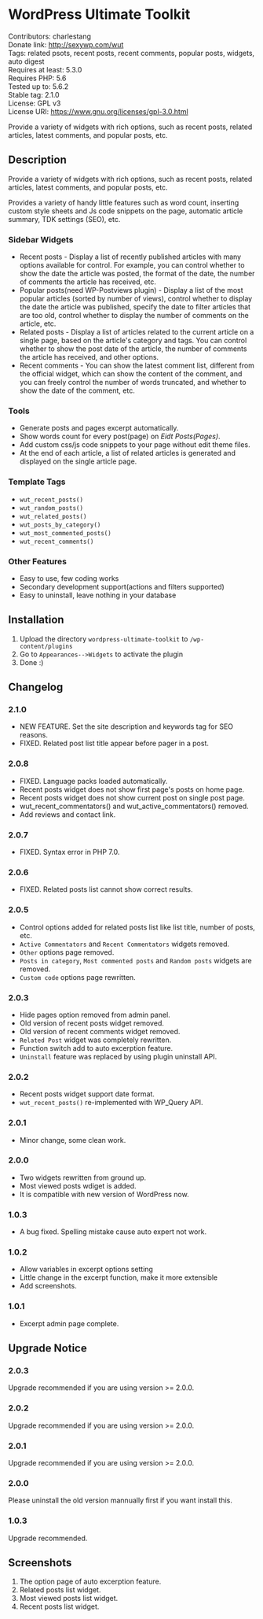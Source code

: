 # WordPress Ultimate Toolkit
Contributors: charlestang  
Donate link: http://sexywp.com/wut  
Tags: related psots, recent posts, recent comments, popular posts, widgets, auto digest  
Requires at least: 5.3.0  
Requires PHP: 5.6  
Tested up to: 5.6.2  
Stable tag: 2.1.0  
License: GPL v3  
License URI: https://www.gnu.org/licenses/gpl-3.0.html

Provide a variety of widgets with rich options, such as recent posts, related articles, latest comments, and popular posts, etc.

## Description
Provide a variety of widgets with rich options, such as recent posts, related articles, latest comments, and popular posts, etc.

Provides a variety of handy little features such as word count, inserting custom style sheets and Js code snippets on the page, automatic article summary, TDK settings (SEO), etc.

### Sidebar Widgets
 * Recent posts - Display a list of recently published articles with many options available for control. For example, you can control whether to show the date the article was posted, the format of the date, the number of comments the article has received, etc.
 * Popular posts(need WP-Postviews plugin) -  Display a list of the most popular articles (sorted by number of views), control whether to display the date the article was published, specify the date to filter articles that are too old, control whether to display the number of comments on the article, etc.
 * Related posts - Display a list of articles related to the current article on a single page, based on the article's category and tags. You can control whether to show the post date of the article, the number of comments the article has received, and other options.
 * Recent comments - You can show the latest comment list, different from the official widget, which can show the content of the comment, and you can freely control the number of words truncated, and whether to show the date of the comment, etc.

### Tools
 * Generate posts and pages excerpt automatically.
 * Show words count for every post(page) on *Eidt Posts(Pages)*.
 * Add custom css/js code snippets to your page without edit theme files.
 * At the end of each article, a list of related articles is generated and displayed on the single article page.

### Template Tags
 * `wut_recent_posts()`
 * `wut_random_posts()`
 * `wut_related_posts()`
 * `wut_posts_by_category()`
 * `wut_most_commented_posts()`
 * `wut_recent_comments()`

### Other Features
 * Easy to use, few coding works
 * Secondary development support(actions and filters supported)
 * Easy to uninstall, leave nothing in your database

## Installation
 1. Upload the directory `wordpress-ultimate-toolkit` to `/wp-content/plugins`
 1. Go to `Appearances-->Widgets` to activate the plugin
 1. Done :)

## Changelog

### 2.1.0
 * NEW FEATURE. Set the site description and keywords tag for SEO reasons.
 * FIXED. Related post list title appear before pager in a post.

### 2.0.8
 * FIXED. Language packs loaded automatically.
 * Recent posts widget does not show first page's posts on home page.
 * Recent posts widget does not show current post on single post page.
 * wut_recent_commentators() and wut_active_commentators() removed.
 * Add reviews and contact link.

### 2.0.7
 * FIXED. Syntax error in PHP 7.0.

### 2.0.6
 * FIXED. Related posts list cannot show correct results.

### 2.0.5
 * Control options added for related posts list like list title, number of posts, etc.
 * `Active Commentators` and `Recent Commentators` widgets removed.
 * `Other` options page removed.
 * `Posts in category`, `Most commented posts` and `Random posts` widgets are removed.
 * `Custom code` options page rewritten.

### 2.0.3
 * Hide pages option removed from admin panel.
 * Old version of recent posts widget removed.
 * Old version of recent comments widget removed.
 * `Related Post` widget was completely rewritten.
 * Function switch add to auto excerption feature.
 * `Uninstall` feature was replaced by using plugin uninstall API.

### 2.0.2
 * Recent posts widget support date format.
 * `wut_recent_posts()` re-implemented with WP_Query API.

### 2.0.1
 * Minor change, some clean work.

### 2.0.0
 * Two widgets rewritten from ground up.
 * Most viewed posts wdiget is added.
 * It is compatible with new version of WordPress now.

### 1.0.3
 * A bug fixed. Spelling mistake cause auto expert not work.

### 1.0.2
 * Allow variables in excerpt options setting
 * Little change in the excerpt function, make it more extensible
 * Add screenshots.

### 1.0.1
 * Excerpt admin page complete.

## Upgrade Notice
### 2.0.3
 Upgrade recommended if you are using version >= 2.0.0.

### 2.0.2
 Upgrade recommended if you are using version >= 2.0.0.

### 2.0.1
 Upgrade recommended if you are using version >= 2.0.0.

### 2.0.0
 Please uninstall the old version mannually first if you want install this.

### 1.0.3
Upgrade recommended.

## Screenshots
1. The option page of auto excerption feature.
2. Related posts list widget.
3. Most viewed posts list widget.
4. Recent posts list widget.
